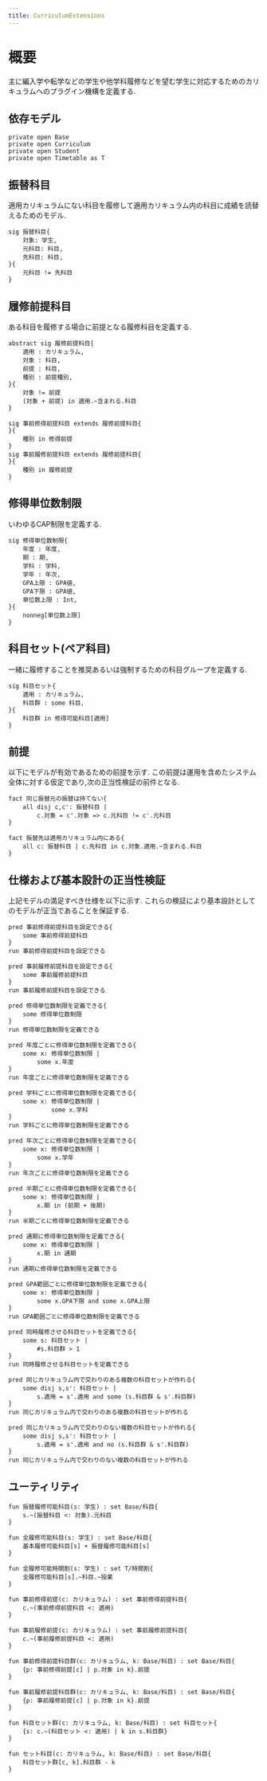 ```yaml
---
title: CurriculumExtensions
---
```


# 概要

主に編入学や転学などの学生や他学科履修などを望む学生に対応するためのカリキュラムへのプラグイン機構を定義する.

## 依存モデル

```alloy
private open Base
private open Curriculum
private open Student
private open Timetable as T
```

## 振替科目

適用カリキュラムにない科目を履修して適用カリキュラム内の科目に成績を読替えるためのモデル.

```alloy
sig 振替科目{
	対象: 学生,
	元科目: 科目,
	先科目: 科目,	
}{
	元科目 != 先科目
}
```
## 履修前提科目

ある科目を履修する場合に前提となる履修科目を定義する.

```alloy
abstract sig 履修前提科目{
	適用 : カリキュラム,
	対象 : 科目,
	前提 : 科目,
	種別 : 前提種別,
}{
	対象 != 前提
	(対象 + 前提) in 適用.~含まれる.科目
}

sig 事前修得前提科目 extends 履修前提科目{
}{
	種別 in 修得前提
}
sig 事前履修前提科目 extends 履修前提科目{
}{
	種別 in 履修前提
}
```

## 修得単位数制限

いわゆるCAP制限を定義する.

```alloy
sig 修得単位数制限{
	年度 : 年度,
	期 : 期,
	学科 : 学科,
	学年 : 年次,
	GPA上限 : GPA値,
	GPA下限 : GPA値,
	単位数上限 : Int,
}{
	nonneg[単位数上限]
}
```

## 科目セット(ペア科目)

一緒に履修することを推奨あるいは強制するための科目グループを定義する.

```alloy
sig 科目セット{
	適用 : カリキュラム,
	科目群 : some 科目,
}{
	科目群 in 修得可能科目[適用]
}
```

## 前提

以下にモデルが有効であるための前提を示す.
この前提は運用を含めたシステム全体に対する仮定であり,次の正当性検証の前件となる.

```alloy
fact 同じ振替元の振替は持てない{
	all disj c,c': 振替科目 |
		c.対象 = c'.対象 => c.元科目 != c'.元科目
}

fact 振替先は適用カリキュラム内にある{
	all c: 振替科目 | c.先科目 in c.対象.適用.~含まれる.科目  
}
```

## 仕様および基本設計の正当性検証

上記モデルの満足すべき仕様を以下に示す.
これらの検証により基本設計としてのモデルが正当であることを保証する.

```alloy
pred 事前修得前提科目を設定できる{
	some 事前修得前提科目
}
run 事前修得前提科目を設定できる

pred 事前履修前提科目を設定できる{
	some 事前履修前提科目
}
run 事前履修前提科目を設定できる

pred 修得単位数制限を定義できる{
	some 修得単位数制限
}
run 修得単位数制限を定義できる

pred 年度ごとに修得単位数制限を定義できる{
	some x: 修得単位数制限 |
		some x.年度
}
run 年度ごとに修得単位数制限を定義できる

pred 学科ごとに修得単位数制限を定義できる{
	some x: 修得単位数制限 |
			some x.学科
}
run 学科ごとに修得単位数制限を定義できる

pred 年次ごとに修得単位数制限を定義できる{
	some x: 修得単位数制限 |
		some x.学年
}
run 年次ごとに修得単位数制限を定義できる

pred 半期ごとに修得単位数制限を定義できる{
	some x: 修得単位数制限 |
		x.期 in (前期 + 後期)
}
run 半期ごとに修得単位数制限を定義できる

pred 通期に修得単位数制限を定義できる{
	some x: 修得単位数制限 |
		x.期 in 通期
}
run 通期に修得単位数制限を定義できる

pred GPA範囲ごとに修得単位数制限を定義できる{
	some x: 修得単位数制限 |
		some x.GPA下限 and some x.GPA上限
}
run GPA範囲ごとに修得単位数制限を定義できる

pred 同時履修させる科目セットを定義できる{
	some s: 科目セット |
		#s.科目群 > 1
}
run 同時履修させる科目セットを定義できる

pred 同じカリキュラム内で交わりのある複数の科目セットが作れる{
	some disj s,s': 科目セット |
		s.適用 = s'.適用 and some (s.科目群 & s'.科目群)
}
run 同じカリキュラム内で交わりのある複数の科目セットが作れる

pred 同じカリキュラム内で交わりのない複数の科目セットが作れる{
	some disj s,s': 科目セット |
		s.適用 = s'.適用 and no (s.科目群 & s'.科目群)
}
run 同じカリキュラム内で交わりのない複数の科目セットが作れる
```

## ユーティリティ

```alloy
fun 振替履修可能科目(s: 学生) : set Base/科目{
	s.~(振替科目 <: 対象).元科目
}

fun 全履修可能科目(s: 学生) : set Base/科目{
	基本履修可能科目[s] + 振替履修可能科目[s]
}

fun 全履修可能時間割(s: 学生) : set T/時間割{
	全履修可能科目[s].~科目.~授業
}

fun 事前修得前提(c: カリキュラム) : set 事前修得前提科目{
	c.~(事前修得前提科目 <: 適用)
}

fun 事前履修前提(c: カリキュラム) : set 事前履修前提科目{
	c.~(事前履修前提科目 <: 適用)
}

fun 事前修得前提科目群(c: カリキュラム, k: Base/科目) : set Base/科目{
	{p: 事前修得前提[c] | p.対象 in k}.前提
}

fun 事前履修前提科目群(c: カリキュラム, k: Base/科目) : set Base/科目{
	{p: 事前履修前提[c] | p.対象 in k}.前提
}

fun 科目セット群(c: カリキュラム, k: Base/科目) : set 科目セット{
	{s: c.~(科目セット <: 適用) | k in s.科目群}
}

fun セット科目(c: カリキュラム, k: Base/科目) : set Base/科目{
	科目セット群[c, k].科目群 - k
}
```
